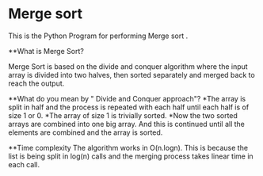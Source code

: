 # Merge sort
This is the Python Program for performing Merge sort .


**What is Merge Sort? 

Merge Sort is based on the divide and conquer algorithm where the input array is divided into two halves, then sorted separately and merged back to reach the output.

**What do you mean by " Divide and Conquer approach"?
*The array is split in half and the process is repeated with each half until each half is of size 1 or 0. 
*The array of size 1 is trivially sorted.
*Now the two sorted arrays are combined into one big array. And this is continued until all the elements are combined and the array is sorted. 

**Time complexity
The algorithm works in O(n.logn). This is because the list is being split in log(n) calls and the merging process takes linear time in each call.
